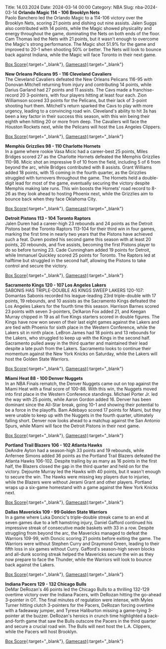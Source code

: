 Title: 14.03.2024
Date: 2024-03-14 00:00
Category: NBA 
Slug: nba-2024-03-14 
**Orlando Magic 114 - 106 Brooklyn Nets**  
Paolo Banchero led the Orlando Magic to a 114-106 victory over the Brooklyn Nets, scoring 21 points and dishing out nine assists. Jalen Suggs also contributed with 14 points, while the Magic showed physicality and energy throughout the game, dominating the Nets on both ends of the floor. Cam Thomas led the Nets with 21 points, but it wasn't enough to overcome the Magic's strong performance. The Magic shot 51.9% for the game and improved to 20-1 when shooting 50% or better. The Nets will look to bounce back against Indiana, while the Magic will face Toronto in their next game. 

[Box Score](https://www.nba.com/game/bkn-vs-orl-0022300947/box-score){:target="_blank"}, [Gamecast](https://www.nba.com/game/bkn-vs-orl-0022300947){:target="_blank"}<br>

**New Orleans Pelicans 95 - 116 Cleveland Cavaliers**  
The Cleveland Cavaliers defeated the New Orleans Pelicans 116-95 with Donovan Mitchell returning from injury and contributing 14 points, while Darius Garland had 27 points and 11 assists. The Cavs made a franchise-record 20 3-pointers, with four players hitting at least four each. Zion Williamson scored 33 points for the Pelicans, but their lack of 3-point shooting hurt them. Mitchell's return sparked the Cavs to play with more urgency, leading to a convincing road win. Cleveland's ability to hit 3s has been a key factor in their success this season, with this win being their eighth when hitting 20 or more from deep. The Cavaliers will face the Houston Rockets next, while the Pelicans will host the Los Angeles Clippers. 

[Box Score](https://www.nba.com/game/cle-vs-nop-0022300951/box-score){:target="_blank"}, [Gamecast](https://www.nba.com/game/cle-vs-nop-0022300951){:target="_blank"}<br>

**Memphis Grizzlies 98 - 110 Charlotte Hornets**  
In a game where rookie Vasa Micic had a career-best 25 points, Miles Bridges scored 27 as the Charlotte Hornets defeated the Memphis Grizzlies 110-98. Micic shot an impressive 9 of 10 from the field, including 5 of 6 from beyond the arc, while Bridges contributed with 8 assists. Grant Williams added 18 points, with 15 coming in the fourth quarter, as the Grizzlies struggled with turnovers throughout the game. The Hornets held a double-digit lead for most of the game, eventually securing the victory despite Memphis making late runs. This win boosts the Hornets' road record to 8-26 as they look ahead to hosting Phoenix next, while the Grizzlies aim to bounce back when they face Oklahoma City. 

[Box Score](https://www.nba.com/game/cha-vs-mem-0022300950/box-score){:target="_blank"}, [Gamecast](https://www.nba.com/game/cha-vs-mem-0022300950){:target="_blank"}<br>

**Detroit Pistons 113 - 104 Toronto Raptors**  
Jalen Duren had a career-high 23 rebounds and 24 points as the Detroit Pistons beat the Toronto Raptors 113-104 for their third win in four games, marking the first time in nearly two years that the Pistons have achieved such a feat. Duren posted his second game this season with at least 20 points, 20 rebounds, and five assists, becoming the first Pistons player to do so before turning 23. Cade Cunningham added 19 points for Detroit, while Immanuel Quickley scored 25 points for Toronto. The Raptors led at halftime but struggled in the second half, allowing the Pistons to take control and secure the victory. 

[Box Score](https://www.nba.com/game/tor-vs-det-0022300946/box-score){:target="_blank"}, [Gamecast](https://www.nba.com/game/tor-vs-det-0022300946){:target="_blank"}<br>

**Sacramento Kings 120 - 107 Los Angeles Lakers**  
SABONIS HAS TRIPLE-DOUBLE AS KINGS SWEEP LAKERS 120-107: Domantas Sabonis recorded his league-leading 23rd triple-double with 17 points, 19 rebounds, and 10 assists as the Sacramento Kings defeated the Los Angeles Lakers for the fourth time this season. Harrison Barnes scored 23 points with seven 3-pointers, De’Aaron Fox added 21, and Keegan Murray chipped in 19 as all five Kings starters scored in double figures. The Kings have now won seven of their last eight games against the Lakers and are tied with Phoenix for sixth place in the Western Conference, while the Lakers sit in ninth place. LeBron James had 18 points and 13 rebounds for the Lakers, who struggled to keep up with the Kings in the second half. Sacramento pulled away in the third quarter and maintained their lead despite a late push from the Lakers. Sacramento looks to continue their momentum against the New York Knicks on Saturday, while the Lakers will host the Golden State Warriors. 

[Box Score](https://www.nba.com/game/lal-vs-sac-0022300954/box-score){:target="_blank"}, [Gamecast](https://www.nba.com/game/lal-vs-sac-0022300954){:target="_blank"}<br>

**Miami Heat 88 - 100 Denver Nuggets**  
In an NBA Finals rematch, the Denver Nuggets came out on top against the Miami Heat with a final score of 100-88. With this win, the Nuggets moved into first place in the Western Conference standings. Michael Porter Jr. led the way with 25 points, while Aaron Gordon added 16. Denver has been dominant since the All-Star break, going 10-1 and showing their potential to be a force in the playoffs. Bam Adebayo scored 17 points for Miami, but they were unable to keep up with the Nuggets in the fourth quarter, ultimately falling short. Denver now looks ahead to a matchup against the San Antonio Spurs, while Miami will face the Detroit Pistons in their next game. 

[Box Score](https://www.nba.com/game/den-vs-mia-0022300949/box-score){:target="_blank"}, [Gamecast](https://www.nba.com/game/den-vs-mia-0022300949){:target="_blank"}<br>

**Portland Trail Blazers 106 - 102 Atlanta Hawks**  
DeAndre Ayton had a season-high 33 points and 19 rebounds, while Anfernee Simons added 36 points as the Portland Trail Blazers defeated the Atlanta Hawks 106-102. Despite trailing by as many as 16 points in the first half, the Blazers closed the gap in the third quarter and held on for the victory. Dejounte Murray led the Hawks with 40 points, but it wasn't enough to secure the win. The Hawks were missing key players due to injuries, while the Blazers were without Jerami Grant and other players. Portland wraps up a six-game homestand with a game against the New York Knicks next. 

[Box Score](https://www.nba.com/game/atl-vs-por-0022300953/box-score){:target="_blank"}, [Gamecast](https://www.nba.com/game/atl-vs-por-0022300953){:target="_blank"}<br>

**Dallas Mavericks 109 - 99 Golden State Warriors**  
In a game where Luka Doncic's triple-double streak came to an end at seven games due to a left hamstring injury, Daniel Gafford continued his impressive streak of consecutive made baskets with 33 in a row. Despite struggling from beyond the arc, the Mavericks managed to defeat the Warriors 109-99, with Doncic scoring 21 points before exiting the game. The Warriors were without Stephen Curry and Draymond Green, leading to their fifth loss in six games without Curry. Gafford's season-high seven blocks and all-dunk scoring streak helped the Mavericks secure the win as they now prepare to face the Thunder, while the Warriors will look to bounce back against the Lakers. 

[Box Score](https://www.nba.com/game/gsw-vs-dal-0022300952/box-score){:target="_blank"}, [Gamecast](https://www.nba.com/game/gsw-vs-dal-0022300952){:target="_blank"}<br>

**Indiana Pacers 129 - 132 Chicago Bulls**  
DeMar DeRozan's 46 points led the Chicago Bulls to a thrilling 132-129 overtime victory over the Indiana Pacers, with DeRozan hitting the go-ahead 3-pointer in OT. The final minutes of regulation were intense, with Myles Turner hitting clutch 3-pointers for the Pacers, DeRozan forcing overtime with a fadeaway jumper, and Tyrese Haliburton missing a game-tying 3-pointer at the buzzer. DeRozan's heroics in crunch time highlighted a back-and-forth game that saw the Bulls outscore the Pacers in the third quarter and secure a crucial road win. The Bulls will next host the L.A. Clippers, while the Pacers will host Brooklyn. 

[Box Score](https://www.nba.com/game/chi-vs-ind-0022300948/box-score){:target="_blank"}, [Gamecast](https://www.nba.com/game/chi-vs-ind-0022300948){:target="_blank"}<br>

